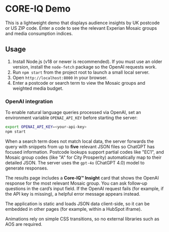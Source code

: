 # CORE-IQ Demo

This is a lightweight demo that displays audience insights by UK postcode or US ZIP code. Enter a code to see the relevant Experian Mosaic groups and media consumption indices.

## Usage
1. Install Node.js (v18 or newer is recommended). If you must use an older version, install the `node-fetch` package so the OpenAI requests work.
2. Run `npm start` from the project root to launch a small local server.
3. Open `http://localhost:8000` in your browser.
4. Enter a postcode or search term to view the Mosaic groups and weighted media budget.

### OpenAI integration
To enable natural language queries processed via OpenAI, set an environment variable `OPENAI_API_KEY` before starting the server:

```bash
export OPENAI_API_KEY=<your-api-key>
npm start
```

When a search term does not match local data, the server forwards the query
with snippets from up to **five** relevant JSON files so ChatGPT has focused
information. Postcode lookups support partial codes like "EC1", and Mosaic
group codes (like "A" for City Prosperity) automatically map to their detailed
JSON. The server uses the `gpt-4o` (ChatGPT 4.0) model to generate responses.

The results page includes a **Core-IQ™ Insight** card that shows the OpenAI
response for the most relevant Mosaic group. You can ask follow‑up questions in
the card’s input field. If the OpenAI request fails (for example, if the API
key is missing), a helpful error message appears instead.

The application is static and loads JSON data client-side, so it can be embedded in other pages (for example, within a HubSpot iframe).

Animations rely on simple CSS transitions, so no external libraries such as AOS are required.
